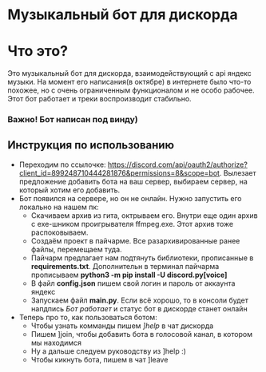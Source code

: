 # Музыкальный бот для дискорда #

# Что это? #
Это музыкальный бот для дискорда, взаимодействующий с api яндекс музыки. На момент его написания(в октябре) в интернете было что-то похожее, но с очень ограниченным функционалом и не особо рабочее. Этот бот работает и треки воспроизводит стабильно.

### Важно! Бот написан под винду) ###

## Инструкция по использованию ##
* Переходим по ссылочке: https://discord.com/api/oauth2/authorize?client_id=899248710444281876&permissions=8&scope=bot. Вылезает предложение добавить бота на ваш сервер, выбираем сервер, на который хотим его добавить.
* Бот появился на сервере, но он не онлайн. Нужно запустить его локально на нашем пк:
  + Скачиваем архив из гита, октрываем его. Внутри еще один архив с exe-шником проигрывателя ffmpeg.exe. Этот архив тоже распоковываем.
  + Создаём проект в пайчарме. Все разархивированные ранее файлы, перемещаем туда.
  + Пайчарм предлагает нам подтянуть библиотеки, прописанные в **requirements.txt**. Дополнительн в терминал пайчарма прописываем **python3 -m pip install -U discord.py[voice]**
  + В файл **config.json** пишем свой логин и пароль от аккаунта яндекс
  + Запускаем файл **main.py**. Если всё хорошо, то в консоли будет напдпись *Бот работает* и статус бот в дискорде станет онлайн
* Теперь про то, как пользоваться ботом:
  + Чтобы узнать комманды пишем *]help* в чат дискорда
  + Пишем ]join, чтобы добавить бота в голосовой канал, в котором мы находимся
  + Ну а дальше следуем руководству из ]help :)
  + Чтобы кикнуть бота, пишем в чат ]leave
